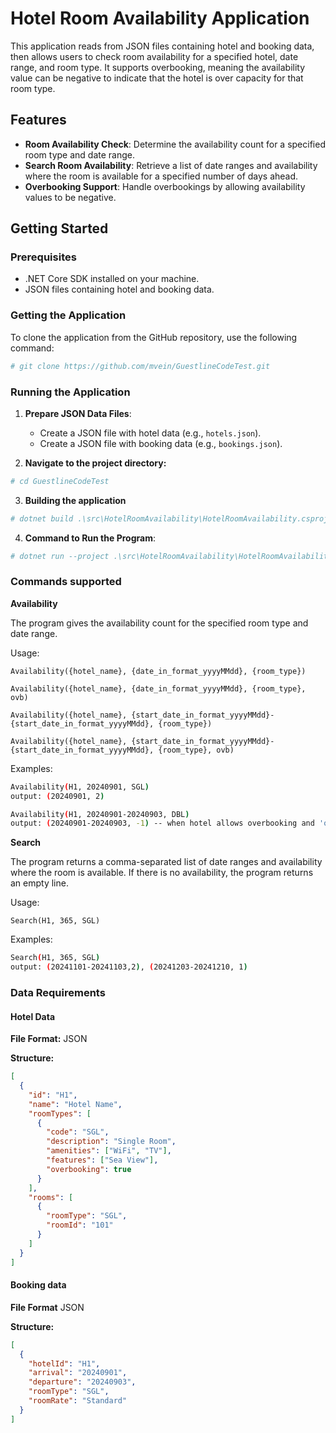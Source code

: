# Hotel Room Availability Application

This application reads from JSON files containing hotel and booking data, then allows users to check room availability for a specified hotel, date range, and room type. It supports overbooking, meaning the availability value can be negative to indicate that the hotel is over capacity for that room type.

## Features

- **Room Availability Check**: Determine the availability count for a specified room type and date range.
- **Search Room Availability**: Retrieve a list of date ranges and availability where the room is available for a specified number of days ahead.
- **Overbooking Support**: Handle overbookings by allowing availability values to be negative.

## Getting Started

### Prerequisites

- .NET Core SDK installed on your machine.
- JSON files containing hotel and booking data.

### Getting the Application

To clone the application from the GitHub repository, use the following command: 
```sh
# git clone https://github.com/mvein/GuestlineCodeTest.git
```

### Running the Application

1. **Prepare JSON Data Files**:
   - Create a JSON file with hotel data (e.g., `hotels.json`).
   - Create a JSON file with booking data (e.g., `bookings.json`).

2. **Navigate to the project directory:**

```sh
# cd GuestlineCodeTest
```

3. **Building the application**

```sh
# dotnet build .\src\HotelRoomAvailability\HotelRoomAvailability.csproj
```

4. **Command to Run the Program**:
```sh
# dotnet run --project .\src\HotelRoomAvailability\HotelRoomAvailability.csproj --hotels path_to_hotels.json --bookings path_to_bookings.json
```

### Commands supported
**Availability**

The program gives the availability count for the specified room type and date range.

Usage:

``Availability({hotel_name}, {date_in_format_yyyyMMdd}, {room_type})``

``Availability({hotel_name}, {date_in_format_yyyyMMdd}, {room_type}, ovb)``

``Availability({hotel_name}, {start_date_in_format_yyyyMMdd}-{start_date_in_format_yyyyMMdd}, {room_type})``

``Availability({hotel_name}, {start_date_in_format_yyyyMMdd}-{start_date_in_format_yyyyMMdd}, {room_type}, ovb)``

Examples:
```sh
Availability(H1, 20240901, SGL)
output: (20240901, 2)

Availability(H1, 20240901-20240903, DBL)
output: (20240901-20240903, -1) -- when hotel allows overbooking and 'ovb' param was used
```

**Search**

The program returns a comma-separated list of date ranges and availability where the room is available. If there is no availability, the program returns an empty line.

Usage:

``Search(H1, 365, SGL)``

Examples:
```sh
Search(H1, 365, SGL)
output: (20241101-20241103,2), (20241203-20241210, 1)
```

### Data Requirements
#### Hotel Data
**File Format:** JSON

**Structure:**
```json
[
  {
    "id": "H1",
    "name": "Hotel Name",
    "roomTypes": [
      {
        "code": "SGL",
        "description": "Single Room",
        "amenities": ["WiFi", "TV"],
        "features": ["Sea View"],
        "overbooking": true
      }
    ],
    "rooms": [
      {
        "roomType": "SGL",
        "roomId": "101"
      }
    ]
  }
]
```

#### Booking data
**File Format** JSON

**Structure:**
```json
[
  {
    "hotelId": "H1",
    "arrival": "20240901",
    "departure": "20240903",
    "roomType": "SGL",
    "roomRate": "Standard"
  }
]
```
